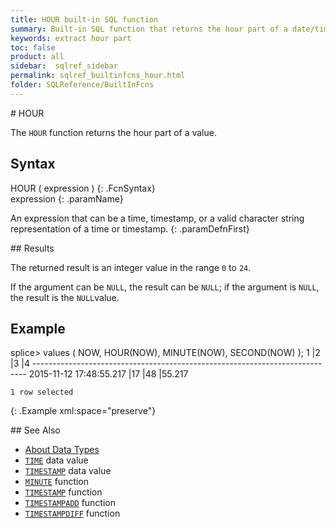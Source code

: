 ```yaml
---
title: HOUR built-in SQL function
summary: Built-in SQL function that returns the hour part of a date/time value.
keywords: extract hour part
toc: false
product: all
sidebar:  sqlref_sidebar
permalink: sqlref_builtinfcns_hour.html
folder: SQLReference/BuiltInFcns
---
```

<section>
<div class="TopicContent" data-swiftype-index="true" markdown="1">
# HOUR

The `HOUR` function returns the hour part of a value.

## Syntax

<div class="fcnWrapperWide" markdown="1">
    HOUR ( expression )
{: .FcnSyntax}

</div>
<div class="paramList" markdown="1">
expression
{: .paramName}

An expression that can be a time, timestamp, or a valid character string representation of a time or timestamp.
{: .paramDefnFirst}

</div>
## Results

The returned result is an integer value in the range `0` to `24`.

If the argument can be `NULL`, the result can be `NULL`; if the argument
is `NULL`, the result is the `NULL`value.

## Example

<div class="preWrapper" markdown="1">
    splice> values ( NOW, HOUR(NOW), MINUTE(NOW), SECOND(NOW) );
    1                            |2          |3          |4
    ----------------------------------------------------------------------------
    2015-11-12 17:48:55.217      |17         |48         |55.217

    1 row selected
{: .Example xml:space="preserve"}

</div>
## See Also

* [About Data Types](sqlref_datatypes_numerictypes.html)
* [`TIME`](sqlref_builtinfcns_time.html) data value
* [`TIMESTAMP`](sqlref_builtinfcns_timestamp.html) data value
* [`MINUTE`](sqlref_builtinfcns_minute.html) function
* [`TIMESTAMP`](sqlref_builtinfcns_timestamp.html) function
* [`TIMESTAMPADD`](sqlref_builtinfcns_timestampadd.html) function
* [`TIMESTAMPDIFF`](sqlref_builtinfcns_timestampdiff.html) function

</div>
</section>
